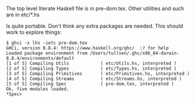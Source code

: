 The top level literate Haskell file is in pre-dom.tex.
Other utilities and such are in etc/*.hs

Is quite portable.
Don't think any extra packages are needed.
This should work to explore things:

```
$ ghci -x lhs -ietc pre-dom.tex
GHCi, version 8.8.4: https://www.haskell.org/ghc/  :? for help
Loaded package environment from /Users/tullsen/.ghc/x86_64-darwin-8.8.4/environments/default
[1 of 5] Compiling Utils            ( etc/Utils.hs, interpreted )
[2 of 5] Compiling Types            ( etc/Types.hs, interpreted )
[3 of 5] Compiling Primitives       ( etc/Primitives.hs, interpreted )
[4 of 5] Compiling Streams          ( etc/Streams.hs, interpreted )
[5 of 5] Compiling Spec             ( pre-dom.tex, interpreted )
Ok, five modules loaded.
*Spec>
```
